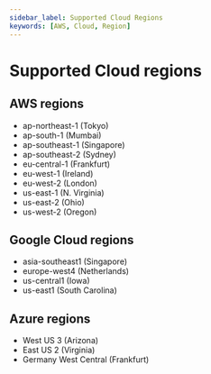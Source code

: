 ```yaml
---
sidebar_label: Supported Cloud Regions
keywords: [AWS, Cloud, Region]
---
```

# Supported Cloud regions

## AWS regions

- ap-northeast-1 (Tokyo)
- ap-south-1 (Mumbai)
- ap-southeast-1 (Singapore)
- ap-southeast-2 (Sydney)
- eu-central-1 (Frankfurt)
- eu-west-1 (Ireland)
- eu-west-2 (London)
- us-east-1 (N. Virginia)
- us-east-2 (Ohio)
- us-west-2 (Oregon)

## Google Cloud regions

- asia-southeast1 (Singapore)
- europe-west4 (Netherlands)
- us-central1 (Iowa)
- us-east1 (South Carolina)

## Azure regions

- West US 3 (Arizona)
- East US 2 (Virginia)
- Germany West Central (Frankfurt)
